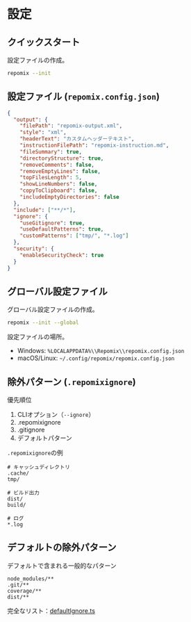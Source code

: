 # 設定

## クイックスタート

設定ファイルの作成。

```bash
repomix --init
```

## 設定ファイル (`repomix.config.json`)

```json
{
  "output": {
    "filePath": "repomix-output.xml",
    "style": "xml",
    "headerText": "カスタムヘッダーテキスト",
    "instructionFilePath": "repomix-instruction.md",
    "fileSummary": true,
    "directoryStructure": true,
    "removeComments": false,
    "removeEmptyLines": false,
    "topFilesLength": 5,
    "showLineNumbers": false,
    "copyToClipboard": false,
    "includeEmptyDirectories": false
  },
  "include": ["**/*"],
  "ignore": {
    "useGitignore": true,
    "useDefaultPatterns": true,
    "customPatterns": ["tmp/", "*.log"]
  },
  "security": {
    "enableSecurityCheck": true
  }
}
```

## グローバル設定ファイル

グローバル設定ファイルの作成。

```bash
repomix --init --global
```

設定ファイルの場所。

- Windows: `%LOCALAPPDATA%\\Repomix\\repomix.config.json`
- macOS/Linux: `~/.config/repomix/repomix.config.json`

## 除外パターン (`.repomixignore`)

優先順位

1. CLIオプション（`--ignore`）
2. .repomixignore
3. .gitignore
4. デフォルトパターン

`.repomixignore`の例

```text
# キャッシュディレクトリ
.cache/
tmp/

# ビルド出力
dist/
build/

# ログ
*.log
```

## デフォルトの除外パターン

デフォルトで含まれる一般的なパターン

```text
node_modules/**
.git/**
coverage/**
dist/**
```

完全なリスト：[defaultIgnore.ts](https://github.com/yamadashy/repomix/blob/main/src/config/defaultIgnore.ts)
